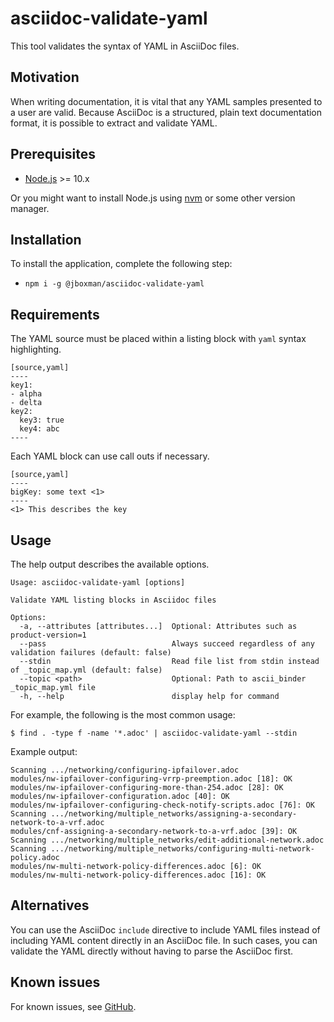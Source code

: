 # asciidoc-validate-yaml

This tool validates the syntax of YAML in AsciiDoc files.

## Motivation

When writing documentation, it is vital that any YAML samples presented to a user are valid.
Because AsciiDoc is a structured, plain text documentation format, it is possible to extract and validate YAML.

## Prerequisites

- [Node.js](https://nodejs.org/en/download/) >= 10.x

Or you might want to install Node.js using [nvm](https://github.com/nvm-sh/nvm/blob/master/README.md) or some other version manager.

## Installation

To install the application, complete the following step:

- `npm i -g @jboxman/asciidoc-validate-yaml`

## Requirements

The YAML source must be placed within a listing block with `yaml` syntax highlighting.

```
[source,yaml]
----
key1:
- alpha
- delta
key2:
  key3: true
  key4: abc
----
```

Each YAML block can use call outs if necessary.

```
[source,yaml]
----
bigKey: some text <1>
----
<1> This describes the key
```

## Usage

The help output describes the available options.

```
Usage: asciidoc-validate-yaml [options]

Validate YAML listing blocks in Asciidoc files

Options:
  -a, --attributes [attributes...]  Optional: Attributes such as product-version=1
  --pass                            Always succeed regardless of any validation failures (default: false)
  --stdin                           Read file list from stdin instead of _topic_map.yml (default: false)
  --topic <path>                    Optional: Path to ascii_binder _topic_map.yml file
  -h, --help                        display help for command
```

For example, the following is the most common usage:

```
$ find . -type f -name '*.adoc' | asciidoc-validate-yaml --stdin
```

Example output:

```
Scanning .../networking/configuring-ipfailover.adoc
modules/nw-ipfailover-configuring-vrrp-preemption.adoc [18]: OK
modules/nw-ipfailover-configuring-more-than-254.adoc [28]: OK
modules/nw-ipfailover-configuration.adoc [40]: OK
modules/nw-ipfailover-configuring-check-notify-scripts.adoc [76]: OK
Scanning .../networking/multiple_networks/assigning-a-secondary-network-to-a-vrf.adoc
modules/cnf-assigning-a-secondary-network-to-a-vrf.adoc [39]: OK
Scanning .../networking/multiple_networks/edit-additional-network.adoc
Scanning .../networking/multiple_networks/configuring-multi-network-policy.adoc
modules/nw-multi-network-policy-differences.adoc [6]: OK
modules/nw-multi-network-policy-differences.adoc [16]: OK
```

## Alternatives

You can use the AsciiDoc `include` directive to include YAML files instead of including
YAML content directly in an AsciiDoc file. In such cases, you can validate the YAML
directly without having to parse the AsciiDoc first.

## Known issues

For known issues, see [GitHub](https://github.com/jboxman/asciidoc-validate-yaml/issues).
